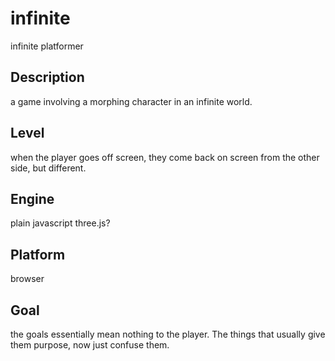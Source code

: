 # infinite
infinite platformer

## Description
a game involving a morphing character in an infinite world.

## Level
when the player goes off screen, they come back on screen from the other side, but different.

## Engine
plain javascript
three.js?

## Platform
browser

## Goal
the goals essentially mean nothing to the player. The things that usually give them purpose, now just confuse them.

